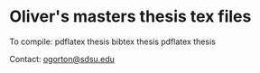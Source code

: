 # Oliver's masters thesis tex files

To compile:
pdflatex thesis
bibtex thesis
pdflatex thesis


Contact: ogorton@sdsu.edu
